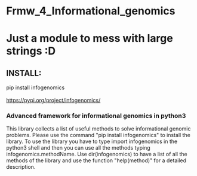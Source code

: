 # Frmw_4_Informational_genomics

# Just a module to mess with large strings :D

## INSTALL: 
 
  pip install infogenomics <br /> <br />
  https://pypi.org/project/infogenomics/
  
### Advanced framework for informational genomics in python3
This library collects a list of useful methods to solve informational genomic problems. Please use the command "pip install infogenomics" to install the library. To use the library you have to type import infogenomics in the python3 shell and then you can use all the methods typing infogenomics.methodName. Use dir(infogenomics) to have a list of all the methods of the library and use the function "help(method)" for a detailed description.


